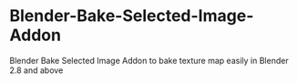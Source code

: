 # Blender-Bake-Selected-Image-Addon
Blender Bake Selected Image Addon to bake texture map easily in Blender 2.8 and above
